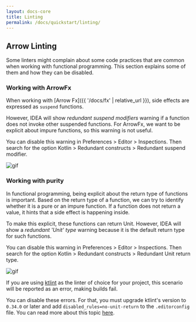 ```yaml
---
layout: docs-core
title: Linting
permalink: /docs/quickstart/linting/
---
```


## Arrow Linting

Some linters might complain about some code practices that are common when working with functional programming. This section explains some of them and how they can be disabled.

### Working with ArrowFx

When working with [Arrow Fx]({{ '/docs/fx' | relative_url }}), side effects are expressed as `suspend` functions.

However, IDEA will show *redundant suspend modifiers* warning if a function does not invoke other suspended functions. For ArrowFx, we want to be explicit about impure functions, so this warning is not useful.

You can disable this warning in Preferences > Editor > Inspections. Then search for the option Kotlin > Redundant constructs > Redundant suspend modifier.

![gif](/img/linting/linting_suspend_modifier.gif)

### Working with purity

In functional programming, being explicit about the return type of functions is important. Based on the return type of a function, we can try to identify whether it is a pure or an impure function. If a function does not return a value, it hints that a side effect is happening inside.

To make this explicit, these functions can return Unit. However, IDEA will show a *redundant 'Unit' type* warning because it is the default return type for such functions.

You can disable this warning in Preferences > Editor > Inspections. Then search for the option Kotlin > Redundant constructs > Redundant Unit return type.

![gif](/img/linting/linting_unit_return_type.gif)

If you are using [ktlint](https://ktlint.github.io/) as the linter of choice for your project, this scenario will be reported as an error, making builds fail.

You can disable these errors. For that, you must upgrade ktlint's version to `0.34.0` or later and add `disabled_rules=no-unit-return` to the `.editorconfig` file. You can read more about this topic [here](https://github.com/pinterest/ktlint#editorconfig).
